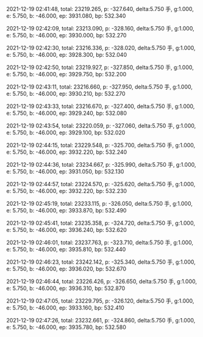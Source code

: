 2021-12-19 02:41:48, total: 23219.265, p: -327.640, delta:5.750 手, g:1.000, e: 5.750, b: -46.000, ep: 3931.080, bp: 532.340

2021-12-19 02:42:09, total: 23213.090, p: -328.160, delta:5.750 手, g:1.000, e: 5.750, b: -46.000, ep: 3930.000, bp: 532.270

2021-12-19 02:42:30, total: 23216.336, p: -328.020, delta:5.750 手, g:1.000, e: 5.750, b: -46.000, ep: 3928.300, bp: 532.040

2021-12-19 02:42:50, total: 23219.927, p: -327.850, delta:5.750 手, g:1.000, e: 5.750, b: -46.000, ep: 3929.750, bp: 532.200

2021-12-19 02:43:11, total: 23216.660, p: -327.950, delta:5.750 手, g:1.000, e: 5.750, b: -46.000, ep: 3930.210, bp: 532.270

2021-12-19 02:43:33, total: 23216.670, p: -327.400, delta:5.750 手, g:1.000, e: 5.750, b: -46.000, ep: 3929.240, bp: 532.080

2021-12-19 02:43:54, total: 23220.059, p: -327.060, delta:5.750 手, g:1.000, e: 5.750, b: -46.000, ep: 3929.100, bp: 532.020

2021-12-19 02:44:15, total: 23229.548, p: -325.700, delta:5.750 手, g:1.000, e: 5.750, b: -46.000, ep: 3932.220, bp: 532.240

2021-12-19 02:44:36, total: 23234.667, p: -325.990, delta:5.750 手, g:1.000, e: 5.750, b: -46.000, ep: 3931.050, bp: 532.130

2021-12-19 02:44:57, total: 23224.570, p: -325.620, delta:5.750 手, g:1.000, e: 5.750, b: -46.000, ep: 3932.220, bp: 532.230

2021-12-19 02:45:19, total: 23233.115, p: -326.050, delta:5.750 手, g:1.000, e: 5.750, b: -46.000, ep: 3933.870, bp: 532.490

2021-12-19 02:45:41, total: 23235.358, p: -324.720, delta:5.750 手, g:1.000, e: 5.750, b: -46.000, ep: 3936.240, bp: 532.620

2021-12-19 02:46:01, total: 23237.763, p: -323.710, delta:5.750 手, g:1.000, e: 5.750, b: -46.000, ep: 3935.810, bp: 532.440

2021-12-19 02:46:23, total: 23242.142, p: -325.340, delta:5.750 手, g:1.000, e: 5.750, b: -46.000, ep: 3936.020, bp: 532.670

2021-12-19 02:46:44, total: 23226.426, p: -326.650, delta:5.750 手, g:1.000, e: 5.750, b: -46.000, ep: 3936.310, bp: 532.870

2021-12-19 02:47:05, total: 23229.795, p: -326.120, delta:5.750 手, g:1.000, e: 5.750, b: -46.000, ep: 3933.160, bp: 532.410

2021-12-19 02:47:26, total: 23232.661, p: -324.860, delta:5.750 手, g:1.000, e: 5.750, b: -46.000, ep: 3935.780, bp: 532.580